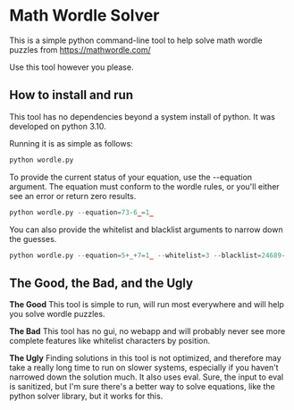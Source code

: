 # Math Wordle Solver

This is a simple python command-line tool to help solve math wordle 
puzzles from https://mathwordle.com/

Use this tool however you please.

## How to install and run

This tool has no dependencies beyond a system install of python.  It was developed on python 3.10.

Running it is as simple as follows:

```python
python wordle.py
```

To provide the current status of your equation, use the --equation argument.
The equation must conform to the wordle rules, or you'll either see an error
or return zero results.

```python
python wordle.py --equation=73-6_=1_
```

You can also provide the whitelist and blacklist arguments to narrow down the guesses.

```python
python wordle.py --equation=5+_+7=1_ --whitelist=3 --blacklist=24689-
```

## The Good, the Bad, and the Ugly

**The Good** This tool is simple to run, will run most everywhere and will help you solve wordle puzzles.

**The Bad** This tool has no gui, no webapp and will probably never see more 
complete features like whitelist characters by position.

**The Ugly** Finding solutions in this tool is not optimized, and therefore may take a really
long time to run on slower systems, especially if you haven't narrowed down the solution much. 
It also uses eval.  Sure, the input to eval is sanitized, but I'm sure there's a better way 
to solve equations, like the python solver library, but it works for this. 